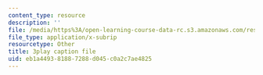 ```yaml
---
content_type: resource
description: ''
file: /media/https%3A/open-learning-course-data-rc.s3.amazonaws.com/res-ec-001-exploring-fairness-in-machine-learning-for-international-development-spring-2020/eb1a449381887288d045c0a2c7ae4825_6EPDzvUNCd0.srt
file_type: application/x-subrip
resourcetype: Other
title: 3play caption file
uid: eb1a4493-8188-7288-d045-c0a2c7ae4825
---
```

